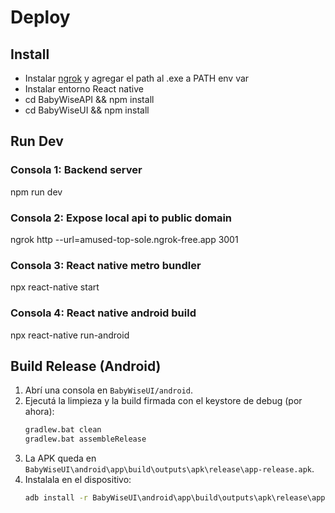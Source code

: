 # Deploy

## Install
 - Instalar [ngrok](https://dashboard.ngrok.com/get-started/setup/windows) y agregar el path al .exe a PATH env var
 - Instalar entorno React native
 - cd BabyWiseAPI && npm install
 - cd BabyWiseUI && npm install

 ## Run Dev

 ### Consola 1: Backend server
 npm run dev

 ### Consola 2: Expose local api to public domain
 ngrok http --url=amused-top-sole.ngrok-free.app 3001

 ### Consola 3: React native metro bundler
 npx react-native start

 ### Consola 4: React native android build
 npx react-native run-android

## Build Release (Android)

1. Abrí una consola en `BabyWiseUI/android`.
2. Ejecutá la limpieza y la build firmada con el keystore de debug (por ahora):
	```cmd
	gradlew.bat clean
	gradlew.bat assembleRelease
	```
3. La APK queda en `BabyWiseUI\android\app\build\outputs\apk\release\app-release.apk`.
4. Instalala en el dispositivo:
	```cmd
	adb install -r BabyWiseUI\android\app\build\outputs\apk\release\app-release.apk
	```
 

